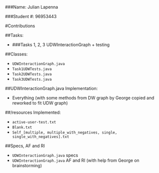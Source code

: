 ###Name: Julian Lapenna

###Student #: 96953443

#Contributions

##Tasks:
* ###Tasks 1, 2, 3 UDWInteractionGraph + testing

##Classes:
* `UDWInteractionGraph.java`
* `Task1UDWTests.java`
* `Task2UDWTests.java`
* `Task3UDWTests.java`

##UDWInteractionGraph.java Implementation:
* Everything (with some methods from DW graph by George copied and reworked to fit UDW graph)

##/resources Implemented:
* `active-user-test.txt`
* `Blank.txt`
* `Self_[multiple, multiple_with_negatives, single, single_with_negatives].txt`

##Specs, AF and RI
* `UDWInteractionGraph.java` specs
* `UDWInteractionGraph.java` AF and RI (with help from George on brainstorming)
